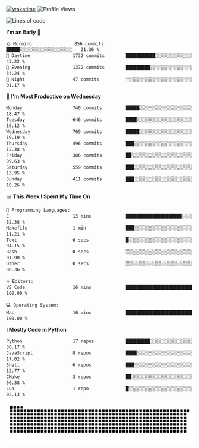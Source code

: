 [![wakatime](https://wakatime.com/badge/user/b920b284-3cde-4cd4-b72e-f7f22d050b16.svg)](https://wakatime.com/@b920b284-3cde-4cd4-b72e-f7f22d050b16)
![Profile Views](http://img.shields.io/badge/Profile%20Views-4586-blue)
<!--START_SECTION:waka-->
![Lines of code](https://img.shields.io/badge/From%20Hello%20World%20I%27ve%20Written-4.8%20million%20lines%20of%20code-blue)

**I'm an Early 🐤** 

```text
🌞 Morning                856 commits         █████░░░░░░░░░░░░░░░░░░░░   21.36 % 
🌆 Daytime                1732 commits        ███████████░░░░░░░░░░░░░░   43.22 % 
🌃 Evening                1372 commits        █████████░░░░░░░░░░░░░░░░   34.24 % 
🌙 Night                  47 commits          ░░░░░░░░░░░░░░░░░░░░░░░░░   01.17 % 
```
📅 **I'm Most Productive on Wednesday** 

```text
Monday                   740 commits         █████░░░░░░░░░░░░░░░░░░░░   18.47 % 
Tuesday                  646 commits         ████░░░░░░░░░░░░░░░░░░░░░   16.12 % 
Wednesday                769 commits         █████░░░░░░░░░░░░░░░░░░░░   19.19 % 
Thursday                 496 commits         ███░░░░░░░░░░░░░░░░░░░░░░   12.38 % 
Friday                   386 commits         ██░░░░░░░░░░░░░░░░░░░░░░░   09.63 % 
Saturday                 559 commits         ███░░░░░░░░░░░░░░░░░░░░░░   13.95 % 
Sunday                   411 commits         ███░░░░░░░░░░░░░░░░░░░░░░   10.26 % 
```


📊 **This Week I Spent My Time On** 

```text
💬 Programming Languages: 
C                        13 mins             █████████████████████░░░░   82.38 % 
Makefile                 1 min               ███░░░░░░░░░░░░░░░░░░░░░░   11.21 % 
Text                     0 secs              █░░░░░░░░░░░░░░░░░░░░░░░░   04.15 % 
Bash                     0 secs              ░░░░░░░░░░░░░░░░░░░░░░░░░   01.90 % 
Other                    0 secs              ░░░░░░░░░░░░░░░░░░░░░░░░░   00.36 % 

🔥 Editors: 
VS Code                  16 mins             █████████████████████████   100.00 % 

💻 Operating System: 
Mac                      16 mins             █████████████████████████   100.00 % 
```

**I Mostly Code in Python** 

```text
Python                   17 repos            █████████░░░░░░░░░░░░░░░░   36.17 % 
JavaScript               8 repos             ████░░░░░░░░░░░░░░░░░░░░░   17.02 % 
Shell                    6 repos             ███░░░░░░░░░░░░░░░░░░░░░░   12.77 % 
CMake                    3 repos             ██░░░░░░░░░░░░░░░░░░░░░░░   06.38 % 
Lua                      1 repo              █░░░░░░░░░░░░░░░░░░░░░░░░   02.13 % 
```




<!--END_SECTION:waka-->
![Snake animation](https://raw.githubusercontent.com/timmypidashev/timmypidashev/main/commits.svg)
